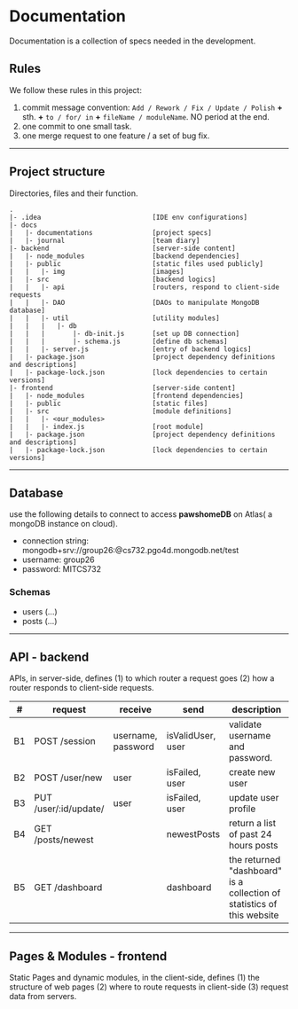 # Documentation  
Documentation is a collection of specs needed in the development.

## Rules
We follow these rules in  this project:
1. commit message convention: `Add / Rework / Fix / Update / Polish` **+**  sth. **+** `to / for/ in` **+** `fileName / moduleName`. NO period at the end.
2. one commit to one small task.
3. one merge request to one feature / a set of bug fix.

***
## Project structure  
Directories, files and their function.
```
.
|- .idea                            [IDE env configurations]
|- docs                             
|   |- documentations               [project specs]
|   |- journal                      [team diary]
|- backend                          [server-side content]
|   |- node_modules                 [backend dependencies]
|   |- public                       [static files used publicly]
|   |   |- img                      [images]
|   |- src                          [backend logics]
|   |   |- api                      [routers, respond to client-side requests
|   |   |- DAO                      [DAOs to manipulate MongoDB database]
|   |   |- util                     [utility modules]
|   |   |   |- db                   
|   |   |       |- db-init.js       [set up DB connection]
|   |   |       |- schema.js        [define db schemas]
|   |   |- server.js                [entry of backend logics]
|   |- package.json                 [project dependency definitions and descriptions]
|   |- package-lock.json            [lock dependencies to certain versions]
|- frontend                         [server-side content]
|   |- node_modules                 [frontend dependencies]
|   |- public                       [static files]
|   |- src                          [module definitions]
|   |   |- <our_modules>            
|   |   |- index.js                 [root module]
|   |- package.json                 [project dependency definitions and descriptions]
|   |- package-lock.json            [lock dependencies to certain versions]

```

***
## Database  
use the following details to connect to access **pawshomeDB** on Atlas( a mongoDB instance on cloud).  
- connection string: mongodb+srv://group26:<password>@cs732.pgo4d.mongodb.net/test
- username: group26  
- password: MITCS732
### Schemas
- users (...)
- posts (...)

***
## API - backend
APIs, in server-side, defines (1) to which router a request goes  (2) how a router responds to client-side requests.  

\#|request|receive|send|description
---|---|---|---|---
B1|POST /session|username, password|isValidUser, user| validate username and password.
B2|POST /user/new|user|isFailed, user|create new user
B3|PUT /user/:id/update/|user|isFailed, user|update user profile
B4|GET /posts/newest| |newestPosts|return a list of past 24 hours posts
B5|GET /dashboard| |dashboard|the returned "dashboard" is a collection of statistics of this website



***
## Pages & Modules - frontend  
Static Pages and dynamic modules, in the client-side, defines (1) the structure of web pages (2) where to route requests in client-side (3) request data from servers.

